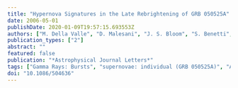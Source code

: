 ```yaml
---
title: "Hypernova Signatures in the Late Rebrightening of GRB 050525A"
date: 2006-05-01
publishDate: 2020-01-09T19:57:15.693553Z
authors: ["M. Della Valle", "D. Malesani", "J. S. Bloom", "S. Benetti", "G. Chincarini", "P. D'Avanzo", "R. J. Foley", "S. Covino", "A. Melandri", "S. Piranomonte", "G. Tagliaferri", "L. Stella", "R. Gilmozzi", "L. A. Antonelli", "S. Campana", "H. -W. Chen", "P. Filliatre", "F. Fiore", "D. Fugazza", "N. Gehrels", "K. Hurley", "I. F. Mirabel", "L. J. Pellizza", "L. Piro", "J. X. Prochaska"]
publication_types: ["2"]
abstract: ""
featured: false
publication: "*Astrophysical Journal Letters*"
tags: ["Gamma Rays: Bursts", "supernovae: individual (GRB 050525A)", "Astrophysics"]
doi: "10.1086/504636"
---
```


